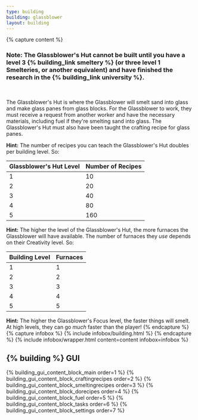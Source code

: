```yaml
---
type: building
building: glassblower
layout: building
---
```

{% capture content %}
### Note: The Glassblower's Hut cannot be built until you have a level 3 {% building_link smeltery %} (or three level 1 Smelteries, or another equivalent) and have finished the research in the {% building_link university %}.
<br>

The Glassblower's Hut is where the Glassblower will smelt sand into glass and make glass panes from glass blocks. For the Glassblower to work, they must receive a request from another worker and have the necessary materials, including fuel if they're smelting sand into glass. The Glassblower's Hut must also have been taught the crafting recipe for glass panes.

**Hint:** The number of recipes you can teach the Glassblower's Hut doubles per building level. So:

| Glassblower's Hut Level | Number of Recipes |
|-------------------------|-------------------|
| 1                       | 10                |
| 2                       | 20                |
| 3                       | 40                |
| 4                       | 80                |
| 5                       | 160               |

**Hint:** The higher the level of the Glassblower's Hut, the more furnaces the Glassblower will have available. The number of furnaces they *use* depends on their Creativity level. So:

| Building Level | Furnaces |
|----------------|----------|
| 1              | 1        |
| 2              | 2        |
| 3              | 3        |
| 4              | 4        |
| 5              | 5        |

**Hint:** The higher the Glassblower's Focus level, the faster things will smelt. At high levels, they can go *much* faster than the player!
{% endcapture %}
{% capture infobox %}
{% include infobox/building.html %}
{% endcapture %}
{% include infobox/wrapper.html content=content infobox=infobox %}

## {% building %} GUI

{% building_gui_content_block_main order=1 %}
{% building_gui_content_block_craftingrecipes order=2 %}
{% building_gui_content_block_smeltingrecipes order=3 %}
{% building_gui_content_block_dorecipes order=4 %}
{% building_gui_content_block_fuel order=5 %}
{% building_gui_content_block_tasks order=6 %}
{% building_gui_content_block_settings order=7 %}